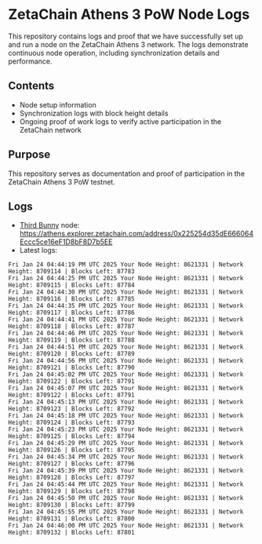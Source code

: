 # ZetaChain Athens 3 PoW Node Logs
This repository contains logs and proof that we have successfully set up and run a node on the ZetaChain Athens 3 network. The logs demonstrate continuous node operation, including synchronization details and performance.

## Contents
- Node setup information
- Synchronization logs with block height details
- Ongoing proof of work logs to verify active participation in the ZetaChain network

## Purpose
This repository serves as documentation and proof of participation in the ZetaChain Athens 3 PoW testnet.

## Logs

- [Third Bunny](https://thirdbunny.xyz/) node: https://athens.explorer.zetachain.com/address/0x225254d35dE666064Eccc5ce16eF1D8bF8D7b5EE
- Latest logs:
```
Fri Jan 24 04:44:19 PM UTC 2025 Your Node Height: 8621331 | Network Height: 8709114 | Blocks Left: 87783
Fri Jan 24 04:44:25 PM UTC 2025 Your Node Height: 8621331 | Network Height: 8709115 | Blocks Left: 87784
Fri Jan 24 04:44:30 PM UTC 2025 Your Node Height: 8621331 | Network Height: 8709116 | Blocks Left: 87785
Fri Jan 24 04:44:35 PM UTC 2025 Your Node Height: 8621331 | Network Height: 8709117 | Blocks Left: 87786
Fri Jan 24 04:44:41 PM UTC 2025 Your Node Height: 8621331 | Network Height: 8709118 | Blocks Left: 87787
Fri Jan 24 04:44:46 PM UTC 2025 Your Node Height: 8621331 | Network Height: 8709119 | Blocks Left: 87788
Fri Jan 24 04:44:51 PM UTC 2025 Your Node Height: 8621331 | Network Height: 8709120 | Blocks Left: 87789
Fri Jan 24 04:44:56 PM UTC 2025 Your Node Height: 8621331 | Network Height: 8709121 | Blocks Left: 87790
Fri Jan 24 04:45:02 PM UTC 2025 Your Node Height: 8621331 | Network Height: 8709122 | Blocks Left: 87791
Fri Jan 24 04:45:07 PM UTC 2025 Your Node Height: 8621331 | Network Height: 8709122 | Blocks Left: 87791
Fri Jan 24 04:45:13 PM UTC 2025 Your Node Height: 8621331 | Network Height: 8709123 | Blocks Left: 87792
Fri Jan 24 04:45:18 PM UTC 2025 Your Node Height: 8621331 | Network Height: 8709124 | Blocks Left: 87793
Fri Jan 24 04:45:23 PM UTC 2025 Your Node Height: 8621331 | Network Height: 8709125 | Blocks Left: 87794
Fri Jan 24 04:45:29 PM UTC 2025 Your Node Height: 8621331 | Network Height: 8709126 | Blocks Left: 87795
Fri Jan 24 04:45:34 PM UTC 2025 Your Node Height: 8621331 | Network Height: 8709127 | Blocks Left: 87796
Fri Jan 24 04:45:39 PM UTC 2025 Your Node Height: 8621331 | Network Height: 8709128 | Blocks Left: 87797
Fri Jan 24 04:45:44 PM UTC 2025 Your Node Height: 8621331 | Network Height: 8709129 | Blocks Left: 87798
Fri Jan 24 04:45:50 PM UTC 2025 Your Node Height: 8621331 | Network Height: 8709130 | Blocks Left: 87799
Fri Jan 24 04:45:55 PM UTC 2025 Your Node Height: 8621331 | Network Height: 8709131 | Blocks Left: 87800
Fri Jan 24 04:46:00 PM UTC 2025 Your Node Height: 8621331 | Network Height: 8709132 | Blocks Left: 87801
```
